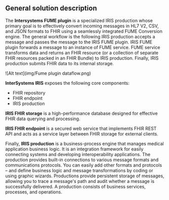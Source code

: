 ## General solution description

The **Intersystems FUME plugin** is a specialized IRIS production whose primary goal is to effectively convert incoming messages in HL7 V2, CSV, and JSON formats to FHIR using a seamlessly integrated FUME Conversion engine. 
The general workflow is the following IRIS production accepts a message and passes the message to the IRIS FUME plugin. IRIS FUME plugin forwards a message to an instance of FUME service. FUME service transforms data and returns an FHIR resource (or a collection of separate FHIR resources packed in an FHIR Bundle) to IRIS production. Finally, IRIS production submits FHIR data to its internal storage.

![Alt text](img/Fume plugin dataflow.png)


**InterSystems IRIS** exposes the following core components: 

* FHIR repository
* FHIR endpoint
* IRIS production 

**IRIS FHIR storage** is a high-performance database designed for effective FHIR data querying and processing. 

**IRIS FHIR endpoint** is a secured web service that implements FHIR REST API and acts as a service layer between FHIR storage for external clients. 

Finally, **IRIS production** is a business-process engine that manages medical application business logic. It is an integration framework for easily connecting systems and developing interoperability applications. The production provides built-in connections to various message formats and communications protocols. You can easily add other formats and protocols – and define business logic and message transformations by coding or using graphic wizards. Productions provide persistent storage of messages, allowing you to trace a message's path and audit whether a message is successfully delivered. A production consists of business services, processes, and operations.
